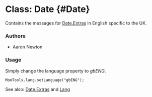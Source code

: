 Class: Date {#Date}
=====================================

Contains the messages for [Date.Extras][] in English specific to the UK.

### Authors

* Aaron Newton

### Usage

Simply change the language property to *gbENG*.

	MooTools.lang.setLanguage("gbENG");

See also: [Date.Extras][] and [Lang][]

[Lang]: http://www.mootools.net/docs/more/Core/Lang 
[Date.Extras]: http://www.mootools.net/docs/more/Native/Date.Extras